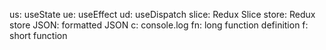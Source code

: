 us: useState
ue: useEffect
ud: useDispatch
slice: Redux Slice
store: Redux store
JSON: formatted JSON
c: console.log
fn: long function definition
f: short function
